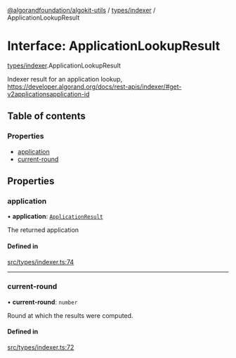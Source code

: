 [@algorandfoundation/algokit-utils](../index.md) / [types/indexer](../modules/types_indexer.md) / ApplicationLookupResult

# Interface: ApplicationLookupResult

[types/indexer](../modules/types_indexer.md).ApplicationLookupResult

Indexer result for an application lookup, https://developer.algorand.org/docs/rest-apis/indexer/#get-v2applicationsapplication-id

## Table of contents

### Properties

- [application](types_indexer.ApplicationLookupResult.md#application)
- [current-round](types_indexer.ApplicationLookupResult.md#current-round)

## Properties

### application

• **application**: [`ApplicationResult`](types_indexer.ApplicationResult.md)

The returned application

#### Defined in

[src/types/indexer.ts:74](https://github.com/algorandfoundation/algokit-utils-ts/blob/main/src/types/indexer.ts#L74)

___

### current-round

• **current-round**: `number`

Round at which the results were computed.

#### Defined in

[src/types/indexer.ts:72](https://github.com/algorandfoundation/algokit-utils-ts/blob/main/src/types/indexer.ts#L72)
